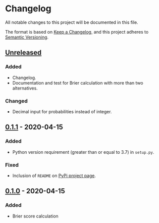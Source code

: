 # Changelog
All notable changes to this project will be documented in this file.

The format is based on [Keep a Changelog](https://keepachangelog.com/en/1.0.0/), and this project adheres to [Semantic Versioning](https://semver.org/spec/v2.0.0.html).

## [Unreleased]
### Added
- Changelog.
- Documentation and test for Brier calculation with more than two alternatives.

### Changed
- Decimal input for probabilities instead of integer.

## [0.1.1] - 2020-04-15
### Added
- Python version requirement (greater than or equal to 3.7) in `setup.py`.

### Fixed
- Inclusion of `README` on [PyPi project page](https://pypi.org/project/predictionscorer/).

## [0.1.0] - 2020-04-15
### Added
- Brier score calculation

[Unreleased]: https://github.com/yhoiseth/python-prediction-scorer/compare/v0.1.1...HEAD
[0.1.1]: https://github.com/yhoiseth/python-prediction-scorer/compare/v0.1.0...v0.1.1
[0.1.0]: https://github.com/yhoiseth/python-prediction-scorer/releases/tag/v0.1.0
